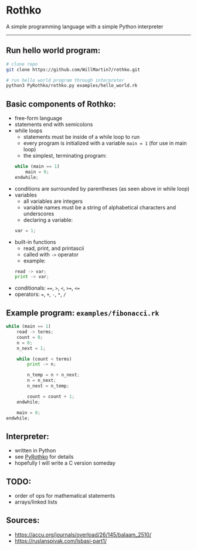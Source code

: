 # Rothko

A simple programming language with a simple Python interpreter

---

## Run hello world program:

```bash
# clone repo
git clone https://github.com/WillMartin7/rothko.git

# run hello world program through interpreter
python3 PyRothko/rothko.py examples/hello_world.rk
```

## Basic components of Rothko:
- free-form language
- statements end with semicolons
- while loops
    - statements must be inside of a while loop to run
    - every program is initialized with a variable ```main = 1``` (for use in main loop)
    - the simplest, terminating program:
    ```python
    while (main == 1)
        main = 0;
    endwhile;
    ```
- conditions are surrounded by parentheses (as seen above in while loop)
- variables
    - all variables are integers
    - variable names must be a string of alphabetical characters and underscores
    - declaring a variable:
    ```python
    var = 1;
    ```
- built-in functions
    - read, print, and printascii
    - called with ```->``` operator
    - example:
    ```python
    read -> var;
    print -> var;
    ```
- conditionals: ```==```, ```>```, ```<```, ```>=```, ```<=```
- operators: ```=```, ```+```, ```-```, ```*```, ```/```

## Example program: ```examples/fibonacci.rk```
```python
while (main == 1)
    read -> terms;
    count = 0;
    n = 0;
    n_next = 1;

    while (count < terms)
        print -> n;

        n_temp = n + n_next;
        n = n_next;
        n_next = n_temp;

        count = count + 1;
    endwhile;

    main = 0;
endwhile;
```

## Interpreter:
- written in Python
- see [PyRothko](https://github.com/WillMartin7/rothko/tree/main/PyRothko) for details
- hopefully I will write a C version someday

## TODO:
- order of ops for mathematical statements
- arrays/linked lists

## Sources:
- https://accu.org/journals/overload/26/145/balaam_2510/
- https://ruslanspivak.com/lsbasi-part1/

